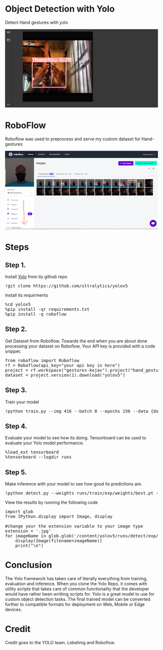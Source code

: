 # Object Detection with Yolo
Detect Hand gestures with yolo

<span align="left">
  <img width="600" heigt="300" src="https://github.com/Nnamaka/object_detection_with_yolo/blob/main/Thankyou.png">
</span>

# RoboFlow
Roboflow was used to preprocess and serve my custom dataset for Hand-gestures
<p align="left">
  <img src="https://github.com/Nnamaka/object_detection_with_yolo/blob/main/Roboflow.png">
</p>

# Steps

## Step 1.

Install <a href="https://github.com/ultralytics/yolov5">Yolo</a> from its github repo
<pre>
!git clone https://github.com/ultralytics/yolov5
</pre>
Install its requirments
<pre>
%cd yolov5
%pip install -qr requirements.txt
%pip install -q roboflow
</pre>


## Step 2.

Get Dataset from Roboflow.
Towards the end when you are about done processing your dataset on Roboflow, Your API key is provided with a code snippet.
<pre>
from roboflow import Roboflow
rf = Roboflow(api_key="your api key in here")
project = rf.workspace("gestures-kejav").project("hand_gestures-iwirp")
dataset = project.version(1).download("yolov5")
</pre>

## Step 3.

Train your model
<pre>
!python train.py --img 416 --batch 8 --epochs 150 --data {dataset.location}/data.yaml --weights yolov5s.pt --cache
</pre>

## Step 4.

Evaluate your model to see how its doing. 
Tensorboard can be used to evaluate your Yolo model performance. 
<pre>
%load_ext tensorboard
%tensorboard --logdir runs
</pre>

## Step 5.

Make inference with your model to see how good its predictions are.
<pre>
!python detect.py --weights runs/train/exp/weights/best.pt --img 416 --conf 0.1 --source {dataset.location}/test/images
</pre>

View the results by running the following code
<pre>
import glob
from IPython.display import Image, display

#change your the extension variable to your image type
extension = '.jpg'
for imageName in glob.glob('/content/yolov5/runs/detect/exp/*' + extension):
    display(Image(filename=imageName))
    print("\n")
</pre>


# Conclusion

The Yolo framework has taken care of literally everything from training, evaluation and inference. 
When you clone the Yolo Repo, it comes with utility scripts that takes care of common functionality that the developer would have rather been writting scripts for.
Yolo is a great model to use for custom object detection tasks. The final trained model can be converted further to compatible formats for deployment on Web, Mobile or Edge devices.


# Credit

Credit goes to the YOLO team. Lebelimg and Roboflow.
